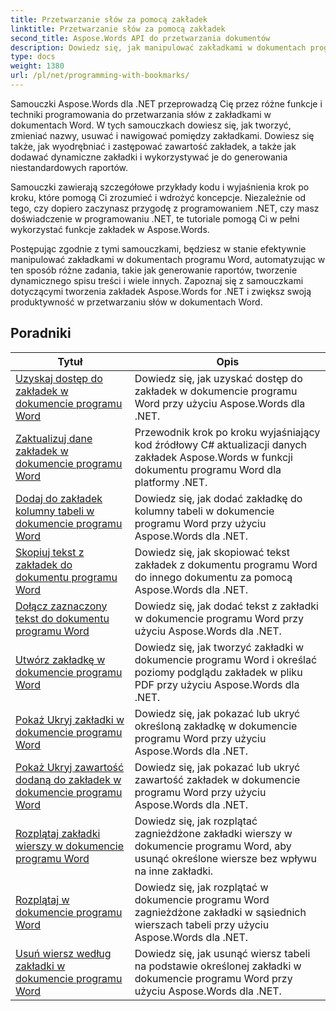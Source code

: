 ```yaml
---
title: Przetwarzanie słów za pomocą zakładek
linktitle: Przetwarzanie słów za pomocą zakładek
second_title: Aspose.Words API do przetwarzania dokumentów
description: Dowiedz się, jak manipulować zakładkami w dokumentach programu Word przy użyciu Aspose.Words dla .NET. Samouczki przeprowadzą Cię przez kolejne etapy tworzenia, uzyskiwania dostępu i edytowania zakładek w dokumencie programu Word.
type: docs
weight: 1380
url: /pl/net/programming-with-bookmarks/
---
```


Samouczki Aspose.Words dla .NET przeprowadzą Cię przez różne funkcje i techniki programowania do przetwarzania słów z zakładkami w dokumentach Word. W tych samouczkach dowiesz się, jak tworzyć, zmieniać nazwy, usuwać i nawigować pomiędzy zakładkami. Dowiesz się także, jak wyodrębniać i zastępować zawartość zakładek, a także jak dodawać dynamiczne zakładki i wykorzystywać je do generowania niestandardowych raportów.

Samouczki zawierają szczegółowe przykłady kodu i wyjaśnienia krok po kroku, które pomogą Ci zrozumieć i wdrożyć koncepcje. Niezależnie od tego, czy dopiero zaczynasz przygodę z programowaniem .NET, czy masz doświadczenie w programowaniu .NET, te tutoriale pomogą Ci w pełni wykorzystać funkcje zakładek w Aspose.Words.

Postępując zgodnie z tymi samouczkami, będziesz w stanie efektywnie manipulować zakładkami w dokumentach programu Word, automatyzując w ten sposób różne zadania, takie jak generowanie raportów, tworzenie dynamicznego spisu treści i wiele innych. Zapoznaj się z samouczkami dotyczącymi tworzenia zakładek Aspose.Words for .NET i zwiększ swoją produktywność w przetwarzaniu słów w dokumentach Word.

 ## Poradniki
| Tytuł | Opis |
| --- | --- |
| [Uzyskaj dostęp do zakładek w dokumencie programu Word](./access-bookmarks/) | Dowiedz się, jak uzyskać dostęp do zakładek w dokumencie programu Word przy użyciu Aspose.Words dla .NET. |
| [Zaktualizuj dane zakładek w dokumencie programu Word](./update-bookmark-data/) | Przewodnik krok po kroku wyjaśniający kod źródłowy C# aktualizacji danych zakładek Aspose.Words w funkcji dokumentu programu Word dla platformy .NET. |
| [Dodaj do zakładek kolumny tabeli w dokumencie programu Word](./bookmark-table-columns/) | Dowiedz się, jak dodać zakładkę do kolumny tabeli w dokumencie programu Word przy użyciu Aspose.Words dla .NET. |
| [Skopiuj tekst z zakładek do dokumentu programu Word](./copy-bookmarked-text/) | Dowiedz się, jak skopiować tekst zakładek z dokumentu programu Word do innego dokumentu za pomocą Aspose.Words dla .NET. |
| [Dołącz zaznaczony tekst do dokumentu programu Word](./append-bookmarked-text/) | Dowiedz się, jak dodać tekst z zakładki w dokumencie programu Word przy użyciu Aspose.Words dla .NET. |
| [Utwórz zakładkę w dokumencie programu Word](./create-bookmark/) | Dowiedz się, jak tworzyć zakładki w dokumencie programu Word i określać poziomy podglądu zakładek w pliku PDF przy użyciu Aspose.Words dla .NET. |
| [Pokaż Ukryj zakładki w dokumencie programu Word](./show-hide-bookmarks/) | Dowiedz się, jak pokazać lub ukryć określoną zakładkę w dokumencie programu Word przy użyciu Aspose.Words dla .NET. |
| [Pokaż Ukryj zawartość dodaną do zakładek w dokumencie programu Word](./show-hide-bookmarked-content/) | Dowiedz się, jak pokazać lub ukryć zawartość zakładek w dokumencie programu Word przy użyciu Aspose.Words dla .NET. |
| [Rozplątaj zakładki wierszy w dokumencie programu Word](./untangle-row-bookmarks/) | Dowiedz się, jak rozplątać zagnieżdżone zakładki wierszy w dokumencie programu Word, aby usunąć określone wiersze bez wpływu na inne zakładki. |
| [Rozplątaj w dokumencie programu Word](./untangle/) | Dowiedz się, jak rozplątać w dokumencie programu Word zagnieżdżone zakładki w sąsiednich wierszach tabeli przy użyciu Aspose.Words dla .NET. |
| [Usuń wiersz według zakładki w dokumencie programu Word](./delete-row-by-bookmark/) | Dowiedz się, jak usunąć wiersz tabeli na podstawie określonej zakładki w dokumencie programu Word przy użyciu Aspose.Words dla .NET. |